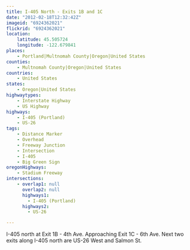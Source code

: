 ```yaml
---
title: I-405 North - Exits 1B and 1C
date: "2012-02-18T12:32:42Z"
imageid: "6924362021"
flickrid: "6924362021"
location:
    latitude: 45.505724
    longitude: -122.679841
places:
    - Portland|Multnomah County|Oregon|United States
counties:
    - Multnomah County|Oregon|United States
countries:
    - United States
states:
    - Oregon|United States
highwaytypes:
    - Interstate Highway
    - US Highway
highways:
    - I-405 (Portland)
    - US-26
tags:
    - Distance Marker
    - Overhead
    - Freeway Junction
    - Intersection
    - I-405
    - Big Green Sign
oregonHighways:
    - Stadium Freeway
intersections:
    - overlap1: null
      overlap2: null
      highways1:
        - I-405 (Portland)
      highways2:
        - US-26

---
```

I-405 north at Exit 1B - 4th Ave.  Approaching Exit 1C - 6th Ave.  Next two exits along I-405 north are US-26 West and Salmon St.